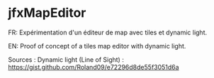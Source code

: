 # jfxMapEditor

FR:
Expérimentation d'un éditeur de map avec tiles et dynamic light.

EN:
Proof of concept of a tiles map editor with dynamic light.

Sources :
Dynamic light (Line of Sight) : https://gist.github.com/Roland09/e72296d8de55f3051d6a
